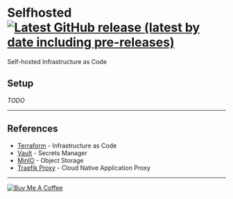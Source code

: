 Selfhosted
[![Latest GitHub release (latest by date including pre-releases)](https://img.shields.io/github/v/release/hobroker/selfhosted?include_prereleases)](https://github.com/hobroker/selfhosted/releases/latest)
===

Self-hosted Infrastructure as Code

Setup
---
_TODO_

---

References
---
 - [Terraform](https://www.terraform.io/) - Infrastructure as Code
 - [Vault](https://www.vaultproject.io/) - Secrets Manager
 - [MinIO](https://min.io/) - Object Storage
 - [Traefik Proxy](https://traefik.io/traefik/) - Cloud Native Application Proxy

---

[![Buy Me A Coffee](https://www.buymeacoffee.com/assets/img/guidelines/download-assets-sm-2.svg)](https://www.buymeacoffee.com/hobroker)
